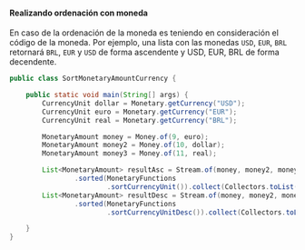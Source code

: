 #### Realizando ordenación con moneda

En caso de la ordenación de la moneda es teniendo en consideración el código de la moneda. Por ejemplo, una lista con las monedas `USD`, `EUR`, `BRL` retornará `BRL`, `EUR` y `USD` de forma ascendente y USD, EUR, BRL de forma decendente.

```java
public class SortMonetaryAmountCurrency {

    public static void main(String[] args) {
        CurrencyUnit dollar = Monetary.getCurrency("USD");
        CurrencyUnit euro = Monetary.getCurrency("EUR");
        CurrencyUnit real = Monetary.getCurrency("BRL");

        MonetaryAmount money = Money.of(9, euro);
        MonetaryAmount money2 = Money.of(10, dollar);
        MonetaryAmount money3 = Money.of(11, real);

        List<MonetaryAmount> resultAsc = Stream.of(money, money2, money3)
                .sorted(MonetaryFunctions
                        .sortCurrencyUnit()).collect(Collectors.toList());//[BRL 11, EUR 9, USD 10]
        List<MonetaryAmount> resultDesc = Stream.of(money, money2, money3)
                .sorted(MonetaryFunctions
                        .sortCurrencyUnitDesc()).collect(Collectors.toList());//[USD 10, EUR 9, BRL 11]

    }
}
```

